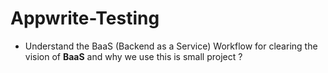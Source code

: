 # Appwrite-Testing

- Understand the BaaS (Backend as a Service) Workflow for clearing the vision of **BaaS** and why we use this is small project ?